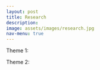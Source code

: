 ```yaml
---
layout: post
title: Research
description: 
image: assets/images/research.jpg
nav-menu: true
---
```


Theme 1: 

Theme 2: 

